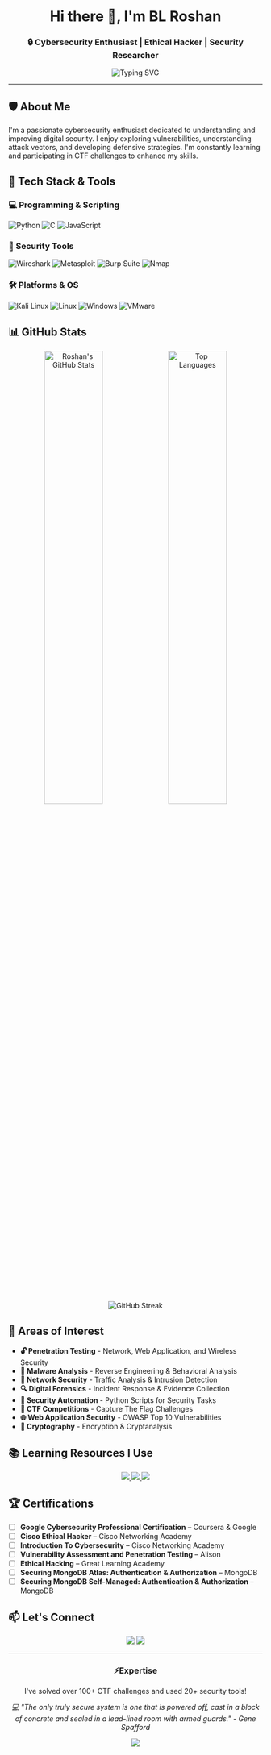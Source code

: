 <h1 align="center">Hi there 👋, I'm BL Roshan</h1>
<h3 align="center">🔒 Cybersecurity Enthusiast | Ethical Hacker | Security Researcher</h3>

<p align="center">
  <img src="https://readme-typing-svg.herokuapp.com?font=Fira+Code&pause=1000&color=00FF00&center=true&vCenter=true&width=435&lines=Cyber+Security+Professional;" alt="Typing SVG" />
</p>

---

## 🛡️ About Me

I'm a passionate cybersecurity enthusiast dedicated to understanding and improving digital security. I enjoy exploring vulnerabilities, understanding attack vectors, and developing defensive strategies. I'm constantly learning and participating in CTF challenges to enhance my skills.

## 🔧 Tech Stack & Tools

### 💻 Programming & Scripting
![Python](https://img.shields.io/badge/Python-3776AB?style=for-the-badge&logo=python&logoColor=white)
![C](https://img.shields.io/badge/C-A8B9CC?style=for-the-badge&logo=c&logoColor=black)
![JavaScript](https://img.shields.io/badge/JavaScript-F7DF1E?style=for-the-badge&logo=javascript&logoColor=black)

### 🔐 Security Tools
![Wireshark](https://img.shields.io/badge/Wireshark-1679A7?style=for-the-badge&logo=wireshark&logoColor=white)
![Metasploit](https://img.shields.io/badge/Metasploit-5391FE?style=for-the-badge)
![Burp Suite](https://img.shields.io/badge/Burp_Suite-FF6B6B?style=for-the-badge)
![Nmap](https://img.shields.io/badge/Nmap-000000?style=for-the-badge)

### 🛠️ Platforms & OS
![Kali Linux](https://img.shields.io/badge/Kali_Linux-557C94?style=for-the-badge&logo=kali-linux&logoColor=white)
![Linux](https://img.shields.io/badge/Linux-FCC624?style=for-the-badge&logo=linux&logoColor=black)
![Windows](https://img.shields.io/badge/Windows-0078D6?style=for-the-badge&logo=windows&logoColor=white)
![VMware](https://img.shields.io/badge/VMware-607078?style=for-the-badge&logo=vmware&logoColor=white)

## 📊 GitHub Stats

<p align="center">
  <img width="48%" src="https://github-readme-stats.vercel.app/api?username=roshanbl&show_icons=true&theme=dark&hide_border=true" alt="Roshan's GitHub Stats" />
  <img width="48%" src="https://github-readme-stats.vercel.app/api/top-langs/?username=roshanbl&layout=compact&theme=dark&hide_border=true" alt="Top Languages" />
</p>

<p align="center">
  <img src="https://github-readme-streak-stats.herokuapp.com/?user=roshanbl&theme=dark&hide_border=true" alt="GitHub Streak" />
</p>

## 🎯 Areas of Interest

- **🔓 Penetration Testing** - Network, Web Application, and Wireless Security
- **🦠 Malware Analysis** - Reverse Engineering & Behavioral Analysis
- **📡 Network Security** - Traffic Analysis & Intrusion Detection
- **🔍 Digital Forensics** - Incident Response & Evidence Collection
- **📜 Security Automation** - Python Scripts for Security Tasks
- **🏴 CTF Competitions** - Capture The Flag Challenges
- **🌐 Web Application Security** - OWASP Top 10 Vulnerabilities
- **🔑 Cryptography** - Encryption & Cryptanalysis

## 📚 Learning Resources I Use

<p align="center">
  <a href="https://tryhackme.com/p/roshanbl">
    <img src="https://img.shields.io/badge/TryHackMe-212C42?style=for-the-badge&logo=tryhackme&logoColor=white" />
  </a>
  <a href="https://app.hackthebox.com/profile/roshanbl">
    <img src="https://img.shields.io/badge/HackTheBox-9FEF00?style=for-the-badge&logo=hackthebox&logoColor=black" />
  </a>
  <a href="https://picoctf.org/">
    <img src="https://img.shields.io/badge/PicoCTF-FF6C37?style=for-the-badge&logo=picoctf&logoColor=white" />
  </a>
</p>

## 🏆 Certifications 

- [ ] **Google Cybersecurity Professional Certification** – Coursera & Google  
- [ ] **Cisco Ethical Hacker** – Cisco Networking Academy  
- [ ] **Introduction To Cybersecurity** – Cisco Networking Academy 
- [ ] **Vulnerability Assessment and Penetration Testing** – Alison 
- [ ] **Ethical Hacking** – Great Learning Academy
- [ ] **Securing MongoDB Atlas: Authentication & Authorization** – MongoDB
- [ ] **Securing MongoDB Self-Managed: Authentication & Authorization** – MongoDB 
## 📫 Let's Connect

<p align="center">
  <a href="https://www.linkedin.com/in/bl-roshan-523386329/">
    <img src="https://img.shields.io/badge/LinkedIn-0A66C2?style=for-the-badge&logo=linkedin&logoColor=white" />
  </a>
  <a href="mailto:roshanbl.2007@gmail.com">
    <img src="https://img.shields.io/badge/Email-D14836?style=for-the-badge&logo=gmail&logoColor=white" />
  </a>
</p>

---

<div align="center">

### ⚡Expertise
I've solved over 100+ CTF challenges and used 20+ security tools!

</div>

<p align="center">
  <i>💻 "The only truly secure system is one that is powered off, cast in a block of concrete and sealed in a lead-lined room with armed guards." - Gene Spafford</i>
</p>

<p align="center">
  <img src="https://img.shields.io/badge/Stay%20Safe-Stay%20Secure%20%F0%9F%94%90-green" />
</p>
